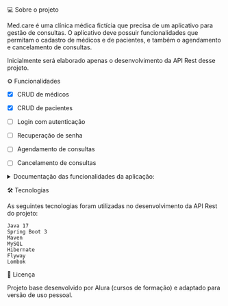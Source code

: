 💻 Sobre o projeto

Med.care é uma clínica médica fictícia que precisa de um aplicativo para gestão de consultas. O aplicativo deve possuir funcionalidades que permitam o cadastro de médicos e de pacientes, e também o agendamento e cancelamento de consultas.

Inicialmente será elaborado apenas o desenvolvimento da API Rest desse projeto.


⚙️ Funcionalidades

  - [x] CRUD de médicos
  - [x] CRUD de pacientes
  - [ ] Login com autenticação
  - [ ] Recuperação de senha
  - [ ] Agendamento de consultas
  - [ ] Cancelamento de consultas


<details> <summary> Documentação das funcionalidades da aplicação:</summary>

    - Cadastro de médicos:
      O sistema deve possuir uma funcionalidade de cadastro de médicos, na qual as seguintes informações deverão ser preenchidas:
        - Nome
        - E-mail
        - Telefone
        - CRM
        - Especialidade (Ortopedia, Cardiologia, Ginecologia ou Dermatologia)
        - Endereço completo (logradouro, número, complemento, bairro, cidade, UF e CEP)
      Todas as informações são de preenchimento obrigatório, exceto o número e o complemento do endereço.

    - Listagem de médicos:
      O sistema deve possuir uma funcionalidade de listagem de médicos, na qual as seguintes informações, de cada um dos médicos cadastrados, deverão ser exibidas:
        - Nome
        - E-mail
        - CRM
        - Especialidade
      A listagem deve ser ordenada pelo nome do médico, de maneira crescente, bem como ser paginada, trazendo 10 registros por página.

    - Atualização de médicos:
      O sistema deve possuir uma funcionalidade de atualização de dados cadastrais de médicos, na qual as seguintes informações poderão ser atualizadas:
        - Nome
        - Telefone
        - Endereço
      As seguintes regras de negócio devem ser validadas pelo sistema:
        - Não permitir a alteração do e-mail do médico;
        - Não permitir a alteração do CRM do médico;
        - Não permitir a alteração da Especialidade do médico.

    - Exclusão de médicos:
      O sistema deve possuir uma funcionalidade que permita a exclusão de médicos cadastrados.
      As seguintes regras de negócio devem ser validadas pelo sistema:
        - A exclusão não deve apagar os dados do médico, mas torná-lo como "inativo" no sistema.

</details>

🛠 Tecnologias

As seguintes tecnologias foram utilizadas no desenvolvimento da API Rest do projeto:

    Java 17
    Spring Boot 3
    Maven
    MySQL
    Hibernate
    Flyway
    Lombok

📝 Licença

Projeto base desenvolvido por Alura (cursos de formação) e adaptado para versão de uso pessoal.
